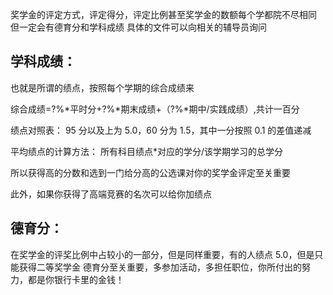 奖学金的评定方式，评定得分，评定比例甚至奖学金的数额每个学都院不尽相同
但一定会有德育分和学科成绩
具体的文件可以向相关的辅导员询问

## 学科成绩：

也就是所谓的绩点，按照每个学期的综合成绩来
​

综合成绩=?%*平时分+?%*期末成绩+（?%\*期中/实践成绩）,共计一百分
​

绩点对照表：
95 分以及上为 5.0，60 分为 1.5，其中一分按照 0.1 的差值递减
​

平均绩点的计算方法：
所有科目绩点\*对应的学分/该学期学习的总学分
​

所以获得高的分数和选到一门给分高的公选课对你的奖学金评定至关重要
​

此外，如果你获得了高端竞赛的名次可以给你加绩点

## 德育分：

在奖学金的评奖比例中占较小的一部分，但是同样重要，有的人绩点 5.0，但是只能获得二等奖学金
德育分至关重要，多参加活动，多担任职位，你所付出的努力，都是你银行卡里的金钱！
​

​
